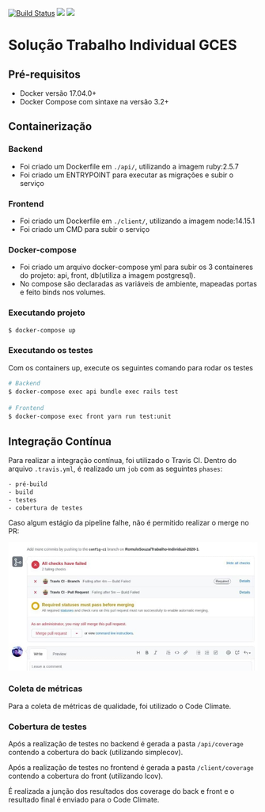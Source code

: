 [![Build Status](https://travis-ci.com/RomuloSouza/Trabalho-Individual-2020-1.svg?branch=master)](https://travis-ci.com/RomuloSouza/Trabalho-Individual-2020-1)
<a href="https://codeclimate.com/github/RomuloSouza/Trabalho-Individual-2020-1/maintainability"><img src="https://api.codeclimate.com/v1/badges/8665dd0a5ec7338ea3e1/maintainability" /></a>
<a href="https://codeclimate.com/github/RomuloSouza/Trabalho-Individual-2020-1/test_coverage"><img src="https://api.codeclimate.com/v1/badges/8665dd0a5ec7338ea3e1/test_coverage" /></a>

# Solução Trabalho Individual GCES

## Pré-requisitos
* Docker versão 17.04.0+
* Docker Compose com sintaxe na versão 3.2+

## Containerização

### Backend

* Foi criado um Dockerfile em `./api/`, utilizando a imagem ruby:2.5.7
* Foi criado um ENTRYPOINT para executar as migrações e subir o serviço

### Frontend

* Foi criado um Dockerfile em `./client/`, utilizando a imagem node:14.15.1
* Foi criado um CMD para subir o serviço

### Docker-compose

* Foi criado um arquivo docker-compose yml para subir os 3 containeres do projeto: api, front, db(utiliza a imagem postgresql).
* No compose são declaradas as variáveis de ambiente, mapeadas portas e feito binds nos volumes.

### Executando projeto

```bash
$ docker-compose up
```

### Executando os testes

Com os containers up, execute os seguintes comando para rodar os testes
 
```bash
# Backend
$ docker-compose exec api bundle exec rails test

# Frontend
$ docker-compose exec front yarn run test:unit
```

## Integração Contínua

Para realizar a integração contínua, foi utilizado o Travis CI. Dentro do arquivo `.travis.yml`, é realizado um `job` com as seguintes `phases`:

    - pré-build
    - build
    - testes
    - cobertura de testes

Caso algum estágio da pipeline falhe, não é permitido realizar o merge no PR:

![pr_failure](./images/pr_failure.jpg)


### Coleta de métricas

Para a coleta de métricas de qualidade, foi utilizado o Code Climate.

### Cobertura de testes

Após a realização de testes no backend é gerada a pasta `/api/coverage` contendo a cobertura do back (utilizando simplecov).

Após a realização de testes no frontend é gerada a pasta `/client/coverage` contendo a cobertura do front (utilizando lcov).

É realizada a junção dos resultados dos coverage do back e front e o resultado final é enviado para o Code Climate.